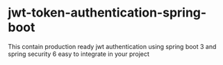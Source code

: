 # jwt-token-authentication-spring-boot
This contain production ready jwt authentication using spring boot 3 and spring security 6 easy to integrate in your project
